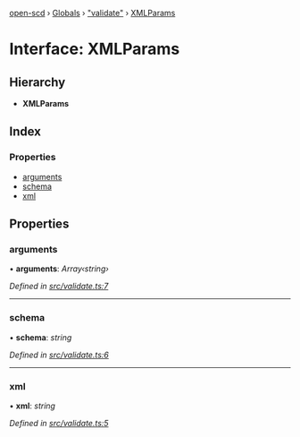 [open-scd](../README.md) › [Globals](../globals.md) › ["validate"](../modules/_validate_.md) › [XMLParams](_validate_.xmlparams.md)

# Interface: XMLParams

## Hierarchy

* **XMLParams**

## Index

### Properties

* [arguments](_validate_.xmlparams.md#arguments)
* [schema](_validate_.xmlparams.md#schema)
* [xml](_validate_.xmlparams.md#xml)

## Properties

###  arguments

• **arguments**: *Array‹string›*

*Defined in [src/validate.ts:7](https://github.com/openscd/open-scd/blob/040b519/src/validate.ts#L7)*

___

###  schema

• **schema**: *string*

*Defined in [src/validate.ts:6](https://github.com/openscd/open-scd/blob/040b519/src/validate.ts#L6)*

___

###  xml

• **xml**: *string*

*Defined in [src/validate.ts:5](https://github.com/openscd/open-scd/blob/040b519/src/validate.ts#L5)*
